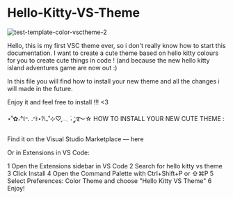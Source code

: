 # Hello-Kitty-VS-Theme


![test-template-color-vsctheme-2](https://github.com/user-attachments/assets/385680c5-1fa5-4922-b229-a5dd1ebd396f)



Hello, this is my first VSC theme ever, so i don't really know how to start this documentation.
I want to create a cute theme based on hello kitty colours for you to create cute things in code ! (and because the new hello kitty island adventures game are now out :) 

In this file you will find how to install your new theme and all the changes i will made in the future.

Enjoy it and feel free to install !!! <3

⋆˚✿˖°꒰ᐢ. .ᐢ꒱⋆𐙚₊˚⊹♡ִֶָ𓂃 ࣪˖ ִֶ་༘࿐☆
HOW TO INSTALL YOUR NEW CUTE THEME : 
 
Find it on the Visual Studio Marketplace — here

Or in Extensions in VS Code:

  1  Open the Extensions sidebar in VS Code
  2 Search for hello kitty vs theme
  3 Click Install
  4 Open the Command Palette with Ctrl+Shift+P or ⇧⌘P
  5 Select Preferences: Color Theme and choose "Hello Kitty VS Theme"
  6 Enjoy!
